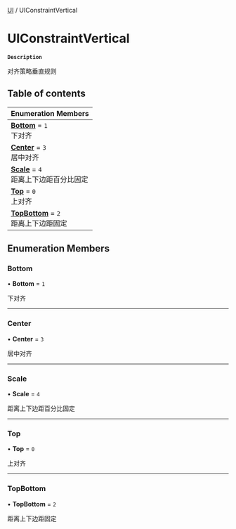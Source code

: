 [UI](../modules/UI.UI.md) / UIConstraintVertical

# UIConstraintVertical <Badge type="tip" text="Enumeration" /> <Score text="UIConstraintVertical" />

**`Description`**

对齐策略垂直规则

## Table of contents

| Enumeration Members |
| :-----|
| **[Bottom](UI.UIConstraintVertical.md#bottom)** = ``1`` <br> 下对齐|
| **[Center](UI.UIConstraintVertical.md#center)** = ``3`` <br> 居中对齐|
| **[Scale](UI.UIConstraintVertical.md#scale)** = ``4`` <br> 距离上下边距百分比固定|
| **[Top](UI.UIConstraintVertical.md#top)** = ``0`` <br> 上对齐|
| **[TopBottom](UI.UIConstraintVertical.md#topbottom)** = ``2`` <br> 距离上下边距固定|

## Enumeration Members

### Bottom <Score text="Bottom" /> 

• **Bottom** = ``1``

下对齐

___

### Center <Score text="Center" /> 

• **Center** = ``3``

居中对齐

___

### Scale <Score text="Scale" /> 

• **Scale** = ``4``

距离上下边距百分比固定

___

### Top <Score text="Top" /> 

• **Top** = ``0``

上对齐

___

### TopBottom <Score text="TopBottom" /> 

• **TopBottom** = ``2``

距离上下边距固定
